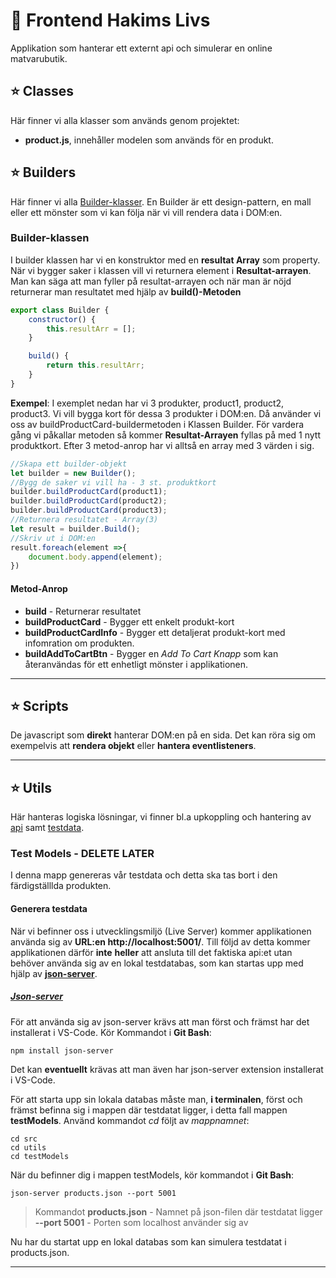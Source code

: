 # :rocket: Frontend Hakims Livs

Applikation som hanterar ett externt api och simulerar en online matvarubutik.

## :star: Classes
Här finner vi alla klasser som används genom projektet:
+ **product.js**, innehåller modelen som används för en produkt.


## :star: Builders
Här finner vi alla [Builder-klasser](https://refactoring.guru/design-patterns/builder). En Builder är ett design-pattern, en mall eller ett mönster som vi kan följa när vi vill rendera data i DOM:en.

### Builder-klassen
I builder klassen har vi en konstruktor med en **resultat Array** som property. När vi bygger saker i klassen vill vi returnera element i **Resultat-arrayen**. Man kan säga att man fyller på resultat-arrayen och när man är nöjd returnerar man resultatet med hjälp av **build()-Metoden**
```js
export class Builder {
    constructor() {
        this.resultArr = [];
    }

    build() {
        return this.resultArr;
    }
}
```
**Exempel**:
I exemplet nedan har vi 3 produkter, product1, product2, product3. Vi vill bygga kort för dessa 3 produkter i DOM:en. Då använder vi oss av buildProductCard-buildermetoden i Klassen Builder. För vardera gång vi påkallar metoden så kommer **Resultat-Arrayen** fyllas på med 1 nytt produktkort. Efter 3 metod-anrop har vi alltså en array med 3 värden i sig.
```js
//Skapa ett builder-objekt
let builder = new Builder();
//Bygg de saker vi vill ha - 3 st. produktkort
builder.buildProductCard(product1);
builder.buildProductCard(product2);
builder.buildProductCard(product3);
//Returnera resultatet - Array(3)
let result = builder.Build();
//Skriv ut i DOM:en
result.foreach(element =>{
    document.body.append(element);
})
```
#### Metod-Anrop
+ **build** - Returnerar resultatet
+ **buildProductCard** - Bygger ett enkelt produkt-kort
+ **buildProductCardInfo** - Bygger ett detaljerat produkt-kort med infomration om produkten.
+ **buildAddToCartBtn** - Bygger en _Add To Cart Knapp_ som kan återanvändas för ett enhetligt mönster i applikationen.

****

## :star: Scripts

De javascript som **direkt** hanterar DOM:en på en sida. Det kan röra sig om exempelvis att **rendera objekt** eller **hantera eventlisteners**.


****

## :star: Utils

Här hanteras logiska lösningar, vi finner bl.a upkoppling och hantering av [api](/src/utils/api.js) samt [testdata](/src/utils/testModels/products.json).

### Test Models - DELETE LATER

I denna mapp genereras vår testdata och detta ska tas bort i den färdigställlda produkten.

#### Generera testdata

När vi befinner oss i utvecklingsmiljö (Live Server) kommer applikationen använda sig av **URL:en http://localhost:5001/**. Till följd av detta kommer applikationen därför **inte** **heller** att ansluta till det faktiska api:et utan behöver använda sig av en lokal testdatabas, som kan startas upp med hjälp av **[json-server](https://www.npmjs.com/package/json-server)**.

##### [Json-server](https://www.npmjs.com/package/json-server)
För att använda sig av json-server krävs att man först och främst har det installerat i VS-Code. Kör Kommandot i **Git Bash**: 
```
npm install json-server
```
Det kan **eventuellt** krävas att man även har json-server extension installerat i VS-Code.

För att starta upp sin lokala databas måste man, **i terminalen**, först och främst befinna sig i mappen där testdatat ligger, i detta fall mappen **testModels**. Använd kommandot _cd_ följt av _mappnamnet_:

```
cd src
cd utils
cd testModels
```

När du befinner dig i mappen testModels, kör kommandot i **Git Bash**:

```
json-server products.json --port 5001
```

> Kommandot
>**products.json** - Namnet på json-filen där testdatat ligger
>**--port 5001** - Porten som localhost använder sig av

Nu har du startat upp en lokal databas som kan simulera testdatat i products.json.

****